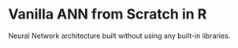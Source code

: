 # Vanilla ANN from Scratch in R

Neural Network architecture built without using any built-in libraries.
